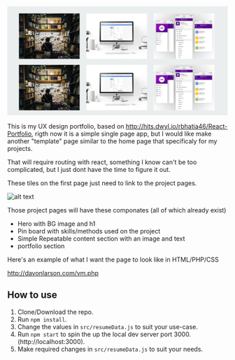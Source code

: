 

![alt text](https://github.com/outsidedav/Generic-React-UX-Design-Portfolio/blob/master/portfolioimg.png "...")

This is my UX design portfolio, based on http://hits.dwyl.io/rbhatia46/React-Portfolio, rigth now it is a simple single page app, but I would like make another "template" page similar to the home page that specificaly for my projects.

That will require routing with react, something I know can't be too complicated, but I just dont have the time to figure it out.

These tiles on the first page just need to link to the project pages. 


![alt text](https://github.com/outsidedav/Generic-React-UX-Design-Portfolio/blob/master/heroscreenshot.png "...")

Those project pages will have these componates (all of which already exist)

+ Hero with BG image and h1
+ Pin board with skills/methods used on the project
+ Simple Repeatable content section with an image and text
+ portfolio section

Here's an example of what I want the page to look like in HTML/PHP/CSS

http://davonlarson.com/vm.php


## How to use
1. Clone/Download the repo.
2. Run  ``` npm install ```.
3. Change the values in ```src/resumeData.js``` to suit your use-case.
4. Run ```npm start``` to spin the up the local dev server port 3000.(http://localhost:3000).
5. Make required changes in ```src/resumeData.js``` to suit your needs.

